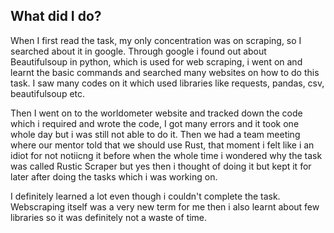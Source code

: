 ## What did I do?
When I first read the task, my only concentration was on scraping, so I searched about it in google.
Through google i found out about Beautifulsoup in python, which is used for web scraping, i went on and learnt the basic commands and searched many websites on how to do this task.
I saw many codes on it which used libraries like requests, pandas, csv, beautifulsoup etc.
 
 Then I went on to the worldometer website and tracked down the code which i required and wrote the code, I got many errors and it took one whole day but i was still not able to do it.
 Then we had a team meeting where our mentor told that we should use Rust, that moment i felt like i an idiot for not notiicng it before when the whole time i wondered why the task was called Rustic Scraper but yes then i thought of doing it but kept it for later after doing the tasks which i was working on.
 
 I definitely learned a lot even though i couldn't complete the task. Webscraping itself was a very new term for me then i also learnt about few libraries so it was definitely not a waste of time.
 